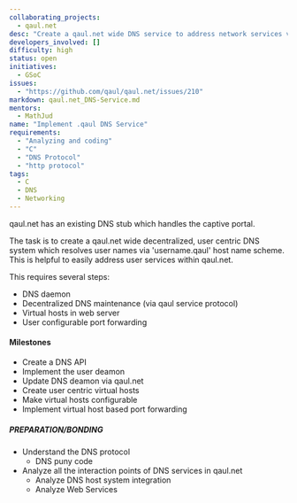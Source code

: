 ```yaml
---
collaborating_projects:
  - qaul.net
desc: "Create a qaul.net wide DNS service to address network services via DNS"
developers_involved: []
difficulty: high
status: open
initiatives:
  - GSoC
issues:
  - "https://github.com/qaul/qaul.net/issues/210"
markdown: qaul.net_DNS-Service.md
mentors:
  - MathJud
name: "Implement .qaul DNS Service"
requirements:
  - "Analyzing and coding"
  - "C"
  - "DNS Protocol"
  - "http protocol"
tags:
  - C
  - DNS
  - Networking
---
```


qaul.net has an existing DNS stub which handles the captive portal. 

The task is to create a qaul.net wide decentralized, user centric DNS system which resolves user names via 'username.qaul' host name scheme. This is helpful to easily address user services within qaul.net.

This requires several steps:
* DNS daemon
* Decentralized DNS maintenance (via qaul service protocol)
* Virtual hosts in web server
* User configurable port forwarding


#### Milestones

* Create a DNS API
* Implement the user deamon
* Update DNS deamon via qaul.net
* Create user centric virtual hosts
* Make virtual hosts configurable
* Implement virtual host based port forwarding


##### PREPARATION/BONDING

* Understand the DNS protocol
    * DNS puny code
* Analyze all the interaction points of DNS services in qaul.net
    * Analyze DNS host system integration
    * Analyze Web Services
